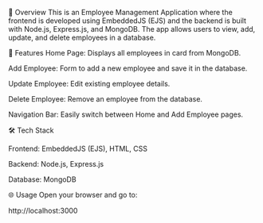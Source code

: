 📌 Overview
This is an Employee Management Application where the frontend is developed using EmbeddedJS (EJS) and the backend is built with Node.js, Express.js, and MongoDB.
The app allows users to view, add, update, and delete employees in a database.

📂 Features
Home Page: Displays all employees in card from MongoDB.

Add Employee: Form to add a new employee and save it in the database.

Update Employee: Edit existing employee details.

Delete Employee: Remove an employee from the database.

Navigation Bar: Easily switch between Home and Add Employee pages.

🛠 Tech Stack

Frontend: EmbeddedJS (EJS), HTML, CSS

Backend: Node.js, Express.js

Database: MongoDB


🌐 Usage
Open your browser and go to:

http://localhost:3000




